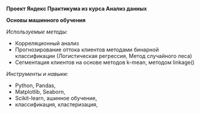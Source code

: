 **Проект Яндекс Практикума из курса Анализ данных**

**Основы машинного обучения**

*Используемые методы:*

- Корреляционный анализ
- Прогнозирование оттока клиентов методами бинарной классификации (Логистическая регрессия, Метод случайного леса)
- Сегментация клиентов на основе методов k-mean, методом linkage()

*Инструменты и навыки:*
- Python, Pandas,
- Matplotlib, Seaborn,
- Scikit-learn, ашинное обучение,
- классификация, кластеризация, 
